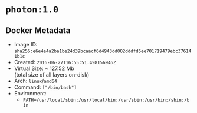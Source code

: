 # `photon:1.0`

## Docker Metadata

- Image ID: `sha256:e6e4e4a2ba1be24d39bcaacf6d4943dd002dddfd5ee701719479ebc376141b1c`
- Created: `2016-06-27T16:55:51.498156946Z`
- Virtual Size: ~ 127.52 Mb  
  (total size of all layers on-disk)
- Arch: `linux`/`amd64`
- Command: `["/bin/bash"]`
- Environment:
  - `PATH=/usr/local/sbin:/usr/local/bin:/usr/sbin:/usr/bin:/sbin:/bin`

